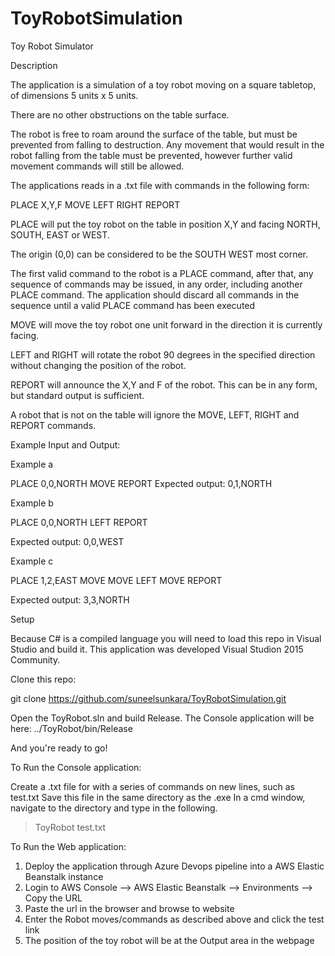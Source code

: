 # ToyRobotSimulation

Toy Robot Simulator

Description

The application is a simulation of a toy robot moving on a square tabletop, 
of dimensions 5 units x 5 units.

There are no other obstructions on the table surface.

The robot is free to roam around the surface of the table, but must be 
prevented from falling to destruction. Any movement that would result in the 
robot falling from the table must be prevented, however further valid movement 
commands will still be allowed.

The applications reads in a .txt file with commands in the following form:

PLACE X,Y,F
MOVE
LEFT
RIGHT
REPORT

PLACE will put the toy robot on the table in position X,Y and facing 
NORTH, SOUTH, EAST or WEST.

The origin (0,0) can be considered to be the SOUTH WEST most corner.

The first valid command to the robot is a PLACE command, after that, 
any sequence of commands may be issued, in any order, including another PLACE command. 
The application should discard all commands in the sequence until a valid PLACE 
command has been executed

MOVE will move the toy robot one unit forward in the direction it is currently facing.

LEFT and RIGHT will rotate the robot 90 degrees in the specified direction without 
changing the position of the robot.

REPORT will announce the X,Y and F of the robot. This can be in any form, but standard 
output is sufficient.

A robot that is not on the table will ignore the MOVE, LEFT, RIGHT and 
REPORT commands.

Example Input and Output:

Example a

PLACE 0,0,NORTH
MOVE
REPORT
Expected output: 0,1,NORTH

Example b

PLACE 0,0,NORTH
LEFT
REPORT

Expected output: 0,0,WEST

Example c

PLACE 1,2,EAST
MOVE
MOVE
LEFT
MOVE
REPORT

Expected output: 3,3,NORTH

Setup

Because C# is a compiled language you will need to load this repo in Visual Studio and
build it. This application was developed Visual Studion 2015 Community.

Clone this repo:

git clone https://github.com/suneelsunkara/ToyRobotSimulation.git

Open the ToyRobot.sln and build Release. The Console application will be here:
../ToyRobot/bin/Release

And you're ready to go!

To Run the Console application:

 Create a .txt file for  with a series of commands on new lines, such as test.txt
Save this file in the same directory as the .exe
In a cmd window, navigate to the directory and type in the following.

>ToyRobot test.txt

To Run the Web application:

1. Deploy the application through Azure Devops pipeline into a AWS Elastic Beanstalk instance
2. Login to AWS Console --> AWS Elastic Beanstalk --> Environments --> Copy the URL 
3. Paste the url in the browser and browse to website
4. Enter the Robot moves/commands as described above and click the test link
5. The position of the toy robot will be at the Output area in the webpage

